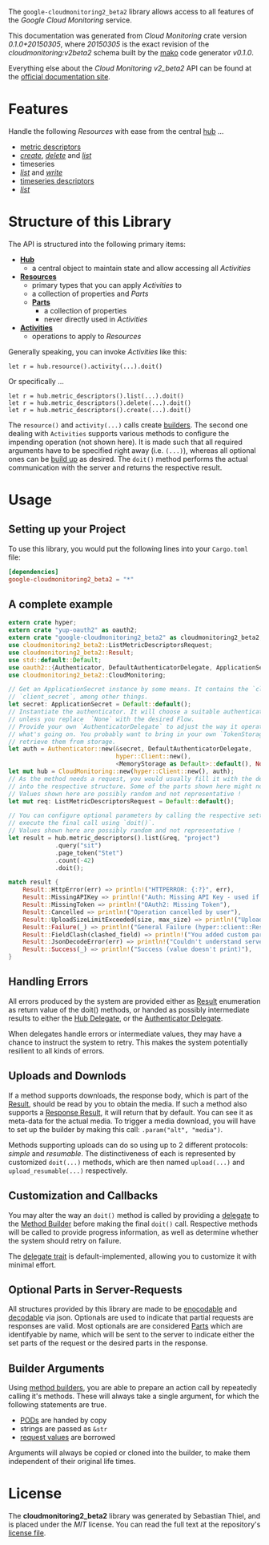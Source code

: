 <!---
DO NOT EDIT !
This file was generated automatically from 'src/mako/README.md.mako'
DO NOT EDIT !
-->
The `google-cloudmonitoring2_beta2` library allows access to all features of the *Google Cloud Monitoring* service.

This documentation was generated from *Cloud Monitoring* crate version *0.1.0+20150305*, where *20150305* is the exact revision of the *cloudmonitoring:v2beta2* schema built by the [mako](http://www.makotemplates.org/) code generator *v0.1.0*.

Everything else about the *Cloud Monitoring* *v2_beta2* API can be found at the
[official documentation site](https://cloud.google.com/monitoring/v2beta2/).
# Features

Handle the following *Resources* with ease from the central [hub](http://byron.github.io/google-apis-rs/google-cloudmonitoring2_beta2/struct.CloudMonitoring.html) ... 

* [metric descriptors](http://byron.github.io/google-apis-rs/google-cloudmonitoring2_beta2/struct.MetricDescriptor.html)
 * [*create*](http://byron.github.io/google-apis-rs/google-cloudmonitoring2_beta2/struct.MetricDescriptorCreateCall.html), [*delete*](http://byron.github.io/google-apis-rs/google-cloudmonitoring2_beta2/struct.MetricDescriptorDeleteCall.html) and [*list*](http://byron.github.io/google-apis-rs/google-cloudmonitoring2_beta2/struct.MetricDescriptorListCall.html)
* timeseries
 * [*list*](http://byron.github.io/google-apis-rs/google-cloudmonitoring2_beta2/struct.TimeseryListCall.html) and [*write*](http://byron.github.io/google-apis-rs/google-cloudmonitoring2_beta2/struct.TimeseryWriteCall.html)
* [timeseries descriptors](http://byron.github.io/google-apis-rs/google-cloudmonitoring2_beta2/struct.TimeseriesDescriptor.html)
 * [*list*](http://byron.github.io/google-apis-rs/google-cloudmonitoring2_beta2/struct.TimeseriesDescriptorListCall.html)




# Structure of this Library

The API is structured into the following primary items:

* **[Hub](http://byron.github.io/google-apis-rs/google-cloudmonitoring2_beta2/struct.CloudMonitoring.html)**
    * a central object to maintain state and allow accessing all *Activities*
* **[Resources](http://byron.github.io/google-apis-rs/google-cloudmonitoring2_beta2/trait.Resource.html)**
    * primary types that you can apply *Activities* to
    * a collection of properties and *Parts*
    * **[Parts](http://byron.github.io/google-apis-rs/google-cloudmonitoring2_beta2/trait.Part.html)**
        * a collection of properties
        * never directly used in *Activities*
* **[Activities](http://byron.github.io/google-apis-rs/google-cloudmonitoring2_beta2/trait.CallBuilder.html)**
    * operations to apply to *Resources*

Generally speaking, you can invoke *Activities* like this:

```Rust,ignore
let r = hub.resource().activity(...).doit()
```

Or specifically ...

```ignore
let r = hub.metric_descriptors().list(...).doit()
let r = hub.metric_descriptors().delete(...).doit()
let r = hub.metric_descriptors().create(...).doit()
```

The `resource()` and `activity(...)` calls create [builders][builder-pattern]. The second one dealing with `Activities` 
supports various methods to configure the impending operation (not shown here). It is made such that all required arguments have to be 
specified right away (i.e. `(...)`), whereas all optional ones can be [build up][builder-pattern] as desired.
The `doit()` method performs the actual communication with the server and returns the respective result.

# Usage

## Setting up your Project

To use this library, you would put the following lines into your `Cargo.toml` file:

```toml
[dependencies]
google-cloudmonitoring2_beta2 = "*"
```

## A complete example

```Rust
extern crate hyper;
extern crate "yup-oauth2" as oauth2;
extern crate "google-cloudmonitoring2_beta2" as cloudmonitoring2_beta2;
use cloudmonitoring2_beta2::ListMetricDescriptorsRequest;
use cloudmonitoring2_beta2::Result;
use std::default::Default;
use oauth2::{Authenticator, DefaultAuthenticatorDelegate, ApplicationSecret, MemoryStorage};
use cloudmonitoring2_beta2::CloudMonitoring;

// Get an ApplicationSecret instance by some means. It contains the `client_id` and 
// `client_secret`, among other things.
let secret: ApplicationSecret = Default::default();
// Instantiate the authenticator. It will choose a suitable authentication flow for you, 
// unless you replace  `None` with the desired Flow.
// Provide your own `AuthenticatorDelegate` to adjust the way it operates and get feedback about 
// what's going on. You probably want to bring in your own `TokenStorage` to persist tokens and
// retrieve them from storage.
let auth = Authenticator::new(&secret, DefaultAuthenticatorDelegate,
                              hyper::Client::new(),
                              <MemoryStorage as Default>::default(), None);
let mut hub = CloudMonitoring::new(hyper::Client::new(), auth);
// As the method needs a request, you would usually fill it with the desired information
// into the respective structure. Some of the parts shown here might not be applicable !
// Values shown here are possibly random and not representative !
let mut req: ListMetricDescriptorsRequest = Default::default();

// You can configure optional parameters by calling the respective setters at will, and
// execute the final call using `doit()`.
// Values shown here are possibly random and not representative !
let result = hub.metric_descriptors().list(&req, "project")
             .query("sit")
             .page_token("Stet")
             .count(-42)
             .doit();

match result {
    Result::HttpError(err) => println!("HTTPERROR: {:?}", err),
    Result::MissingAPIKey => println!("Auth: Missing API Key - used if there are no scopes"),
    Result::MissingToken => println!("OAuth2: Missing Token"),
    Result::Cancelled => println!("Operation cancelled by user"),
    Result::UploadSizeLimitExceeded(size, max_size) => println!("Upload size too big: {} of {}", size, max_size),
    Result::Failure(_) => println!("General Failure (hyper::client::Response doesn't print)"),
    Result::FieldClash(clashed_field) => println!("You added custom parameter which is part of builder: {:?}", clashed_field),
    Result::JsonDecodeError(err) => println!("Couldn't understand server reply - maybe API needs update: {:?}", err),
    Result::Success(_) => println!("Success (value doesn't print)"),
}

```
## Handling Errors

All errors produced by the system are provided either as [Result](http://byron.github.io/google-apis-rs/google-cloudmonitoring2_beta2/enum.Result.html) enumeration as return value of 
the doit() methods, or handed as possibly intermediate results to either the 
[Hub Delegate](http://byron.github.io/google-apis-rs/google-cloudmonitoring2_beta2/trait.Delegate.html), or the [Authenticator Delegate](http://byron.github.io/google-apis-rs/google-cloudmonitoring2_beta2/../yup-oauth2/trait.AuthenticatorDelegate.html).

When delegates handle errors or intermediate values, they may have a chance to instruct the system to retry. This 
makes the system potentially resilient to all kinds of errors.

## Uploads and Downlods
If a method supports downloads, the response body, which is part of the [Result](http://byron.github.io/google-apis-rs/google-cloudmonitoring2_beta2/enum.Result.html), should be
read by you to obtain the media.
If such a method also supports a [Response Result](http://byron.github.io/google-apis-rs/google-cloudmonitoring2_beta2/trait.ResponseResult.html), it will return that by default.
You can see it as meta-data for the actual media. To trigger a media download, you will have to set up the builder by making
this call: `.param("alt", "media")`.

Methods supporting uploads can do so using up to 2 different protocols: 
*simple* and *resumable*. The distinctiveness of each is represented by customized 
`doit(...)` methods, which are then named `upload(...)` and `upload_resumable(...)` respectively.

## Customization and Callbacks

You may alter the way an `doit()` method is called by providing a [delegate](http://byron.github.io/google-apis-rs/google-cloudmonitoring2_beta2/trait.Delegate.html) to the 
[Method Builder](http://byron.github.io/google-apis-rs/google-cloudmonitoring2_beta2/trait.CallBuilder.html) before making the final `doit()` call. 
Respective methods will be called to provide progress information, as well as determine whether the system should 
retry on failure.

The [delegate trait](http://byron.github.io/google-apis-rs/google-cloudmonitoring2_beta2/trait.Delegate.html) is default-implemented, allowing you to customize it with minimal effort.

## Optional Parts in Server-Requests

All structures provided by this library are made to be [enocodable](http://byron.github.io/google-apis-rs/google-cloudmonitoring2_beta2/trait.RequestValue.html) and 
[decodable](http://byron.github.io/google-apis-rs/google-cloudmonitoring2_beta2/trait.ResponseResult.html) via json. Optionals are used to indicate that partial requests are responses are valid.
Most optionals are are considered [Parts](http://byron.github.io/google-apis-rs/google-cloudmonitoring2_beta2/trait.Part.html) which are identifyable by name, which will be sent to 
the server to indicate either the set parts of the request or the desired parts in the response.

## Builder Arguments

Using [method builders](http://byron.github.io/google-apis-rs/google-cloudmonitoring2_beta2/trait.CallBuilder.html), you are able to prepare an action call by repeatedly calling it's methods.
These will always take a single argument, for which the following statements are true.

* [PODs][wiki-pod] are handed by copy
* strings are passed as `&str`
* [request values](http://byron.github.io/google-apis-rs/google-cloudmonitoring2_beta2/trait.RequestValue.html) are borrowed

Arguments will always be copied or cloned into the builder, to make them independent of their original life times.

[wiki-pod]: http://en.wikipedia.org/wiki/Plain_old_data_structure
[builder-pattern]: http://en.wikipedia.org/wiki/Builder_pattern
[google-go-api]: https://github.com/google/google-api-go-client

# License
The **cloudmonitoring2_beta2** library was generated by Sebastian Thiel, and is placed 
under the *MIT* license.
You can read the full text at the repository's [license file][repo-license].

[repo-license]: https://github.com/Byron/google-apis-rs/LICENSE.md

